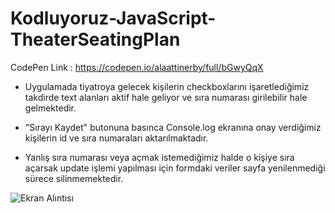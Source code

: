 # Kodluyoruz-JavaScript-TheaterSeatingPlan

CodePen Link : https://codepen.io/alaattinerby/full/bGwyQqX

- Uygulamada tiyatroya gelecek kişilerin checkboxlarını işaretlediğimiz takdirde text alanları aktif hale geliyor ve sıra numarası girilebilir hale gelmektedir.

- "Sırayı Kaydet" butonuna basınca Console.log ekranına onay verdiğimiz kişilerin id ve sıra numaraları aktarılmaktadır.

- Yanlış sıra numarası veya açmak istemediğimiz halde o kişiye sıra açarsak update işlemi yapılması için formdaki veriler sayfa yenilenmediği sürece silinmemektedir.

![Ekran Alıntısı](https://user-images.githubusercontent.com/76037316/105608991-561be880-5db7-11eb-9e00-30ff2ffb36b4.PNG)
